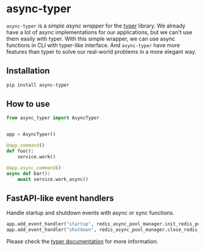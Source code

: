 # async-typer

`async-typer` is a _simple async wrapper_ for the [typer](https://github.com/tiangolo/typer) library. 
We already have a lot of async implementations for our applications, but we can't use them easily with typer.
With this simple wrapper, we can use async functions in CLI with typer-like interface.
And `async-typer` have more features than typer to solve our real-world problems in a more elegant way.

## Installation

```bash
pip install async-typer
```

## How to use

```python
from async_typer import AsyncTyper


app = AsyncTyper()

@app.command()
def foo():
    service.work()

@app.async_command()
async def bar():
    await service.work_async()

```


## FastAPI-like event handlers

Handle startup and shutdown events with async or sync functions.

```python
app.add_event_handler("startup", redis_async_pool_manager.init_redis_pool)
app.add_event_handler("shutdown", redis_async_pool_manager.close_redis_pool)
```

Please check the [typer documentation](https://typer.tiangolo.com/) for more information.
